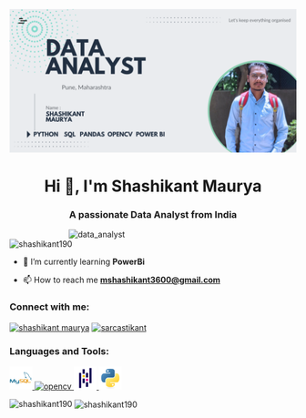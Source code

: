 ![logo](https://github.com/shashikant190/shashikant190/blob/main/Github_Banner.png)
<h1 align="center">Hi 👋, I'm Shashikant Maurya</h1>
<h3 align="center">A passionate Data Analyst from India</h3>

<img align="right" alt="data_analyst" width="400" src="https://i.pinimg.com/originals/cf/cf/8c/cfcf8c86a569d30b5dae709551634a5b.gif">

<p align="left"> <img src="https://komarev.com/ghpvc/?username=shashikant190&label=Profile%20views&color=0e75b6&style=flat" alt="shashikant190" /> </p>


- 🌱 I’m currently learning **PowerBi**

- 📫 How to reach me **mshashikant3600@gmail.com**

<h3 align="left">Connect with me:</h3>
<p align="left">
<a href="https://linkedin.com/in/shashikant maurya" target="blank"><img align="center" src="https://raw.githubusercontent.com/rahuldkjain/github-profile-readme-generator/master/src/images/icons/Social/linked-in-alt.svg" alt="shashikant maurya" height="30" width="40" /></a>
<a href="https://instagram.com/sarcastikant" target="blank"><img align="center" src="https://raw.githubusercontent.com/rahuldkjain/github-profile-readme-generator/master/src/images/icons/Social/instagram.svg" alt="sarcastikant" height="30" width="40" /></a>
</p>

<h3 align="left">Languages and Tools:</h3>
<p align="left"> 
<!--   <a href="https://www.chartjs.org" target="_blank" rel="noreferrer"> <img src="https://www.chartjs.org/media/logo-title.svg" alt="chartjs" width="40" height="40"/> </a> -->
  <a href="https://www.mysql.com/" target="_blank" rel="noreferrer"> <img src="https://raw.githubusercontent.com/devicons/devicon/master/icons/mysql/mysql-original-wordmark.svg" alt="mysql" width="40" height="40"/> </a> <a href="https://opencv.org/" target="_blank" rel="noreferrer"> <img src="https://www.vectorlogo.zone/logos/opencv/opencv-icon.svg" alt="opencv" width="40" height="40"/> </a> <a href="https://pandas.pydata.org/" target="_blank" rel="noreferrer"> <img src="https://raw.githubusercontent.com/devicons/devicon/2ae2a900d2f041da66e950e4d48052658d850630/icons/pandas/pandas-original.svg" alt="pandas" width="40" height="40"/> </a> <a href="https://www.python.org" target="_blank" rel="noreferrer"> <img src="https://raw.githubusercontent.com/devicons/devicon/master/icons/python/python-original.svg" alt="python" width="40" height="40"/> </a> </p>

<p><img align="left" src="https://github-readme-stats.vercel.app/api/top-langs?username=shashikant190&show_icons=true&locale=en&layout=compact" alt="shashikant190" /></p>

<p>&nbsp;<img align="center" src="https://github-readme-stats.vercel.app/api?username=shashikant190&show_icons=true&locale=en" alt="shashikant190" /></p>

<!-- <p><img align="center" src="https://github-readme-streak-stats.herokuapp.com/?user=shashikant190&" alt="shashikant190" /></p> -->
